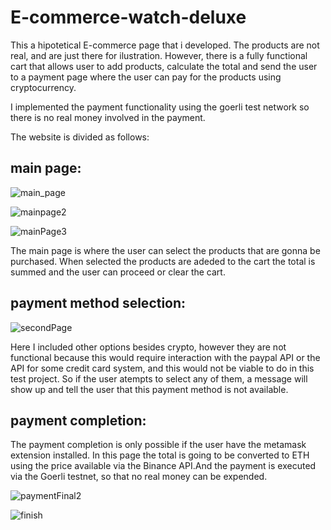 # E-commerce-watch-deluxe
This a hipotetical E-commerce page that i developed. The products are not real, and are just there for ilustration.
However, there is a fully functional cart that allows user to add products, calculate the total and send the user to a payment page where the user can pay for the products using cryptocurrency.

I implemented the payment functionality using the goerli test network so there is no real money involved in the payment.

The website is divided as follows:

## main page:

![main_page](https://user-images.githubusercontent.com/35705412/211091062-7d5afbbd-5907-41df-ac9a-83e702224091.png)

![mainpage2](https://user-images.githubusercontent.com/35705412/211091038-a732fcf4-2ac3-4199-a928-317839636152.png)

![mainPage3](https://user-images.githubusercontent.com/35705412/211091078-adefef2e-2419-43fc-9f41-8f94eb973747.png)

The main page is where the user can select the products that are gonna be purchased. When selected the products are adeded to the cart the total is summed and the user can proceed or clear the cart.

## payment method selection:

![secondPage](https://user-images.githubusercontent.com/35705412/211091097-d3a49a11-e513-487b-b971-7541118862b5.png)

Here I included other options besides crypto, however they are not functional because this would require interaction with the paypal API or the API for some credit card system, and this would not be viable to do in this test project.
So if the user atempts to select any of them, a message will show up and tell the user that this payment method is not available.

## payment completion:
The payment completion is only possible if the user have the metamask extension installed. In this page the total is going to be converted to ETH using the price available via the Binance API.And the payment is executed via the Goerli testnet, so that no real money can be expended.

![paymentFinal2](https://user-images.githubusercontent.com/35705412/211090951-ded4d9ae-e1ca-4916-80b4-2cf432139b91.png)

![finish](https://user-images.githubusercontent.com/35705412/211091428-7141cffc-eff9-4474-8a95-90489e2dfda3.png)
